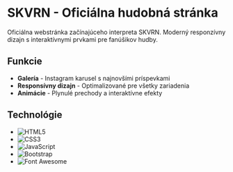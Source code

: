 # SKVRN - Oficiálna hudobná stránka
Oficiálna webstránka začínajúceho interpreta SKVRN. Moderný responzívny dizajn s interaktívnymi prvkami pre fanúšikov hudby.

## Funkcie
- **Galería** - Instagram karusel s najnovšími príspevkami
- **Responsívny dizajn** - Optimalizované pre všetky zariadenia
- **Animácie** - Plynulé prechody a interaktívne efekty

## Technológie

- ![HTML5](https://img.shields.io/badge/-HTML5-E34F26?logo=html5&logoColor=white)
- ![CSS3](https://img.shields.io/badge/-CSS3-1572B6?logo=css3&logoColor=white)
- ![JavaScript](https://img.shields.io/badge/-JavaScript-F7DF1E?logo=javascript&logoColor=black)
- ![Bootstrap](https://img.shields.io/badge/-Bootstrap-7952B3?logo=bootstrap&logoColor=white)
- ![Font Awesome](https://img.shields.io/badge/-Font_Awesome-528DD7?logo=fontawesome&logoColor=white)
